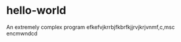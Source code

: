 hello-world
===========

An extremely complex program
efkefvjkrrbjfkbrfkjjrvjkrjvnmf,c,msc encmwndcd
